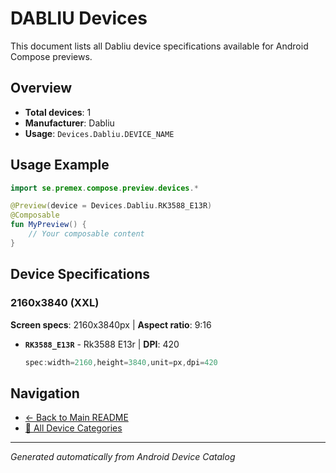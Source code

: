 # DABLIU Devices

This document lists all Dabliu device specifications available for Android Compose previews.

## Overview

- **Total devices**: 1
- **Manufacturer**: Dabliu
- **Usage**: `Devices.Dabliu.DEVICE_NAME`

## Usage Example

```kotlin
import se.premex.compose.preview.devices.*

@Preview(device = Devices.Dabliu.RK3588_E13R)
@Composable
fun MyPreview() {
    // Your composable content
}
```

## Device Specifications

### 2160x3840 (XXL)

**Screen specs**: 2160x3840px | **Aspect ratio**: 9:16

- **`RK3588_E13R`** - Rk3588 E13r | **DPI**: 420
  ```kotlin
  spec:width=2160,height=3840,unit=px,dpi=420
  ```

## Navigation

- [← Back to Main README](../../README.md)
- [📱 All Device Categories](../README.md)

---
*Generated automatically from Android Device Catalog*
